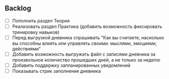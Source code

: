 ## Backlog

- [ ] Пополнить раздел Теория
- [ ] Реализовать раздел Практика (добавить возможность фиксировать тренировку навыков)
- [ ] Перед выгрузкой дневника спрашивать "Как вы считаете, насколько вы способны влиять или управлять своими: мыслями, эмоциями, действиями"
- [ ] Добавить возможность выгружать файл с записями дневника за произвольное количество прошедших дней, а не только за неделю
- [ ] Добавить поддержку запланированных уведомлений
- [ ] Показывать стрик заполнения дневника
